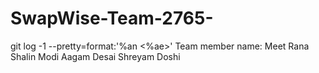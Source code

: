 # SwapWise-Team-2765-

git log -1 --pretty=format:'%an <%ae>'
Team member name:
Meet Rana
Shalin Modi
Aagam Desai
Shreyam Doshi
